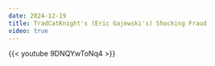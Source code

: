 ```yaml
---
date: 2024-12-19
title: TradCatKnight's (Eric Gajewski's) Shocking Fraud
video: true
---
```



{{< youtube 9DNQYwToNq4 >}}
